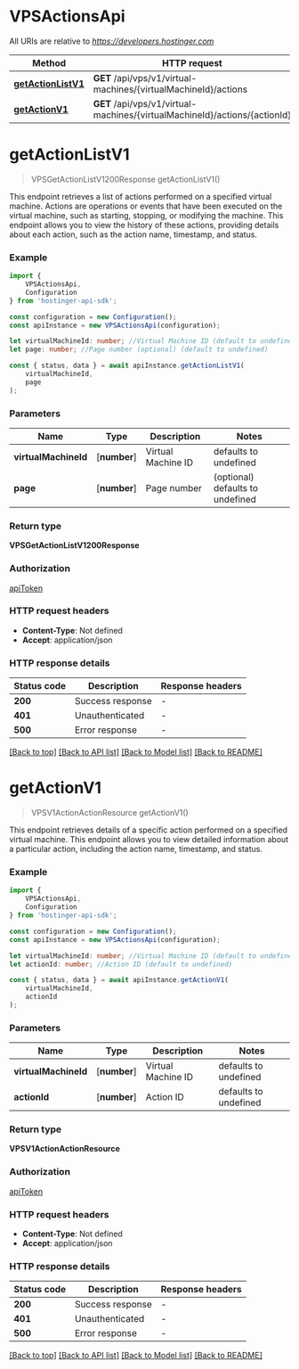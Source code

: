# VPSActionsApi

All URIs are relative to *https://developers.hostinger.com*

|Method | HTTP request | Description|
|------------- | ------------- | -------------|
|[**getActionListV1**](#getactionlistv1) | **GET** /api/vps/v1/virtual-machines/{virtualMachineId}/actions | Get action list|
|[**getActionV1**](#getactionv1) | **GET** /api/vps/v1/virtual-machines/{virtualMachineId}/actions/{actionId} | Get action|

# **getActionListV1**
> VPSGetActionListV1200Response getActionListV1()

This endpoint retrieves a list of actions performed on a specified virtual machine.  Actions are operations or events that have been executed on the virtual machine, such as starting, stopping, or modifying  the machine. This endpoint allows you to view the history of these actions, providing details about each action,  such as the action name, timestamp, and status.

### Example

```typescript
import {
    VPSActionsApi,
    Configuration
} from 'hostinger-api-sdk';

const configuration = new Configuration();
const apiInstance = new VPSActionsApi(configuration);

let virtualMachineId: number; //Virtual Machine ID (default to undefined)
let page: number; //Page number (optional) (default to undefined)

const { status, data } = await apiInstance.getActionListV1(
    virtualMachineId,
    page
);
```

### Parameters

|Name | Type | Description  | Notes|
|------------- | ------------- | ------------- | -------------|
| **virtualMachineId** | [**number**] | Virtual Machine ID | defaults to undefined|
| **page** | [**number**] | Page number | (optional) defaults to undefined|


### Return type

**VPSGetActionListV1200Response**

### Authorization

[apiToken](../README.md#apiToken)

### HTTP request headers

 - **Content-Type**: Not defined
 - **Accept**: application/json


### HTTP response details
| Status code | Description | Response headers |
|-------------|-------------|------------------|
|**200** | Success response |  -  |
|**401** | Unauthenticated |  -  |
|**500** | Error response |  -  |

[[Back to top]](#) [[Back to API list]](../README.md#documentation-for-api-endpoints) [[Back to Model list]](../README.md#documentation-for-models) [[Back to README]](../README.md)

# **getActionV1**
> VPSV1ActionActionResource getActionV1()

This endpoint retrieves details of a specific action performed on a specified virtual machine.   This endpoint allows you to view detailed information about a particular action, including the action name, timestamp, and status.

### Example

```typescript
import {
    VPSActionsApi,
    Configuration
} from 'hostinger-api-sdk';

const configuration = new Configuration();
const apiInstance = new VPSActionsApi(configuration);

let virtualMachineId: number; //Virtual Machine ID (default to undefined)
let actionId: number; //Action ID (default to undefined)

const { status, data } = await apiInstance.getActionV1(
    virtualMachineId,
    actionId
);
```

### Parameters

|Name | Type | Description  | Notes|
|------------- | ------------- | ------------- | -------------|
| **virtualMachineId** | [**number**] | Virtual Machine ID | defaults to undefined|
| **actionId** | [**number**] | Action ID | defaults to undefined|


### Return type

**VPSV1ActionActionResource**

### Authorization

[apiToken](../README.md#apiToken)

### HTTP request headers

 - **Content-Type**: Not defined
 - **Accept**: application/json


### HTTP response details
| Status code | Description | Response headers |
|-------------|-------------|------------------|
|**200** | Success response |  -  |
|**401** | Unauthenticated |  -  |
|**500** | Error response |  -  |

[[Back to top]](#) [[Back to API list]](../README.md#documentation-for-api-endpoints) [[Back to Model list]](../README.md#documentation-for-models) [[Back to README]](../README.md)

